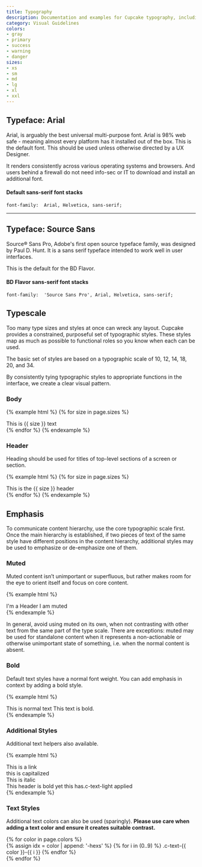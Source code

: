 ```yaml
---
title: Typography
description: Documentation and examples for Cupcake typography, including global settings, headings, body text, lists, and more.
category: Visual Guidelines
colors:
- gray
- primary
- success
- warning
- danger
sizes:
- xs
- sm
- md
- lg
- xl
- xxl
---
```


## Typeface: Arial

Arial, is arguably the best universal multi-purpose font. Arial is 98% web safe - meaning almost every platform has it installed out of the box. This is the default font. This should be used unless otherwise directed by a UX Designer.

It renders consistently across various operating systems and browsers. And users behind a firewall do not need info-sec or IT to download and install an additional font.

#### Default sans-serif font stacks

```font-family:  Arial, Helvetica, sans-serif;```

---

## Typeface: Source Sans

Source® Sans Pro, Adobe's first open source typeface family, was designed by Paul D. Hunt. It is a sans serif typeface intended to work well in user interfaces.

This is the default for the BD Flavor.

#### BD Flavor sans-serif font stacks

```font-family:  'Source Sans Pro', Arial, Helvetica, sans-serif;```


## Typescale

Too many type sizes and styles at once can wreck any layout. Cupcake provides a constrained, purposeful set of typographic styles. These styles map as much as possible to functional roles so you know when each can be used.

The basic set of styles are based on a typographic scale of 10, 12, 14, 18, 20, and 34.

By consistently tying typographic styles to appropriate functions in the interface, we create a clear visual pattern.


### Body

{% example html %}
{% for size in page.sizes %}
<div class="c-text-{{ size }}">This is {{ size }} text</div>{% endfor %}
{% endexample %}

### Header

Heading should be used for titles of top-level sections of a screen or section.

{% example html %}
{% for size in page.sizes %}
<div class="c-header-{{ size }}">This is the {{ size }} header</div>{% endfor %}
{% endexample %}


## Emphasis

To communicate content hierarchy, use the core typographic scale first. Once the main hierarchy is established, if two pieces of text of the same style have different positions in the content hierarchy, additional styles may be used to emphasize or de-emphasize one of them. 


### Muted
Muted content isn’t unimportant or superfluous, but rather makes room for the eye to orient itself and focus on core content.

{% example html %}
<div class="c-header-lg">I'm a Header <span class="c-text-muted"> I am muted</span></div>
{% endexample %}

In general, avoid using muted on its own, when not contrasting with other text from the same part of the type scale. There are exceptions: muted may be used for standalone content when it represents a non-actionable or otherwise unimportant state of something, i.e. when the normal content is absent.


### Bold

Default text styles have a normal font weight. You can add emphasis in context by adding a bold style.

{% example html %}
<div class="c-text-lg">This is normal text<span class="c-text-bold"> This text is bold.</span></div>
{% endexample %}


### Additional Styles

Additional text helpers also available.

{% example html %}
<div class="c-text-lg c-a">This is a link</div>
<div class="c-text-lg c-text-capitalize">this is capitalized</div>
<div class="c-text-lg c-text-italic">This is italic</div>
<div class="c-header-xs">This header is bold <span class="c-text-light">yet this has.c-text-light applied</span>
</div>
{% endexample %}

### Text Styles

Additional text colors can also be used (sparingly). **Please use care when adding a text color and ensure it creates suitable contrast.**

<section>
  {% for color in page.colors %}
  <div class="c-d-inline-block">
    <span class="c-d-block c-m-md">
      {% assign idx = color | append: '-hexs' %} {% for i in (0..9) %}
      <span class="c-d-block c-text-{{ color }}-{{ i }}">.c-text-{{ color }}-{{ i }}</span>
      {% endfor %}
    </span>
  </div>
  {% endfor %}
</section>
